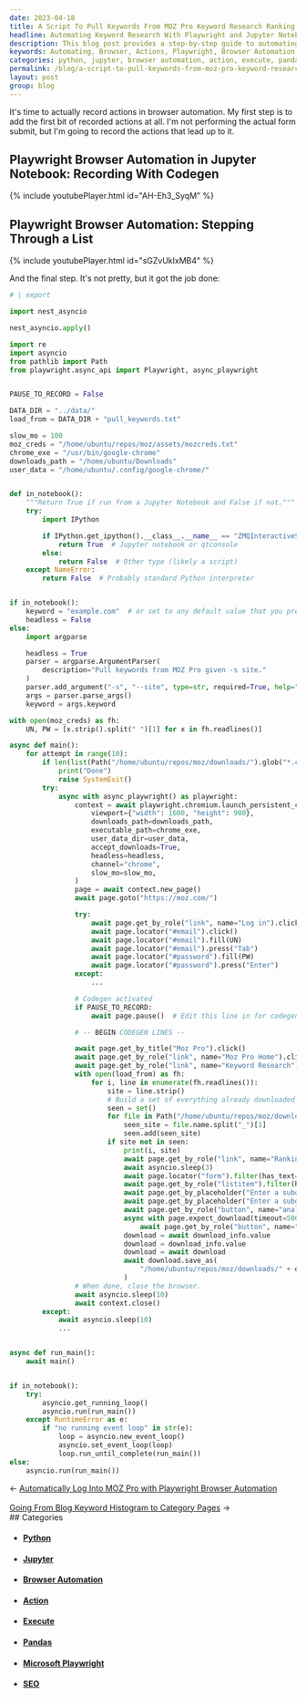 ```yaml
---
date: 2023-04-18
title: A Script To Pull Keywords From MOZ Pro Keyword Research Ranking Keywords
headline: Automating Keyword Research With Playwright and Jupyter Notebook
description: This blog post provides a step-by-step guide to automating browser actions using Playwright Browser Automation and Jupyter Notebook to pull keywords from MOZ Pro's Keyword Research Ranking Keywords. Additionally, I explain how to set up the environment, execute the code, and download files from a website.
keywords: Automating, Browser, Actions, Playwright, Browser Automation, Jupyter Notebook, MOZ Pro, Keyword Research, Ranking Keywords, Environment, Execute, Code, Download, Files, Website, Script, Set, Click, Link, Subdomain, List Item, Placeholder, Analyze, Button, Export, CSV, Save, Folder, Close
categories: python, jupyter, browser automation, action, execute, panda, microsoft playwright, seo
permalink: /blog/a-script-to-pull-keywords-from-moz-pro-keyword-research-ranking-keywords/
layout: post
group: blog
---
```



It's time to actually record actions in browser automation. My first step is to
add the first bit of recorded actions at all. I'm not performing the actual
form submit, but I'm going to record the actions that lead up to it.

## Playwright Browser Automation in Jupyter Notebook: Recording With Codegen

{% include youtubePlayer.html id="AH-Eh3_SyqM" %}

## Playwright Browser Automation: Stepping Through a List

{% include youtubePlayer.html id="sGZvUkIxMB4" %}

And the final step. It's not pretty, but it got the job done:

```python
# | export

import nest_asyncio

nest_asyncio.apply()

import re
import asyncio
from pathlib import Path
from playwright.async_api import Playwright, async_playwright


PAUSE_TO_RECORD = False

DATA_DIR = "../data/"
load_from = DATA_DIR + "pull_keywords.txt"

slow_mo = 100
moz_creds = "/home/ubuntu/repos/moz/assets/mozcreds.txt"
chrome_exe = "/usr/bin/google-chrome"
downloads_path = "/home/ubuntu/Downloads"
user_data = "/home/ubuntu/.config/google-chrome/"


def in_notebook():
    """Return True if run from a Jupyter Notebook and False if not."""
    try:
        import IPython

        if IPython.get_ipython().__class__.__name__ == "ZMQInteractiveShell":
            return True  # Jupyter notebook or qtconsole
        else:
            return False  # Other type (likely a script)
    except NameError:
        return False  # Probably standard Python interpreter


if in_notebook():
    keyword = "example.com"  # or set to any default value that you prefer
    headless = False
else:
    import argparse

    headless = True
    parser = argparse.ArgumentParser(
        description="Pull keywords from MOZ Pro given -s site."
    )
    parser.add_argument("-s", "--site", type=str, required=True, help="Value for site")
    args = parser.parse_args()
    keyword = args.keyword

with open(moz_creds) as fh:
    UN, PW = [x.strip().split(" ")[1] for x in fh.readlines()]

async def main():
    for attempt in range(10):
        if len(list(Path("/home/ubuntu/repos/moz/downloads/").glob("*.csv"))) == len(list(Path("/home/ubuntu/repos/moz/downloads/").glob("*.csv"))):
            print("Done")
            raise SystemExit()
        try:
            async with async_playwright() as playwright:
                context = await playwright.chromium.launch_persistent_context(
                    viewport={"width": 1600, "height": 900},
                    downloads_path=downloads_path,
                    executable_path=chrome_exe,
                    user_data_dir=user_data,
                    accept_downloads=True,
                    headless=headless,
                    channel="chrome",
                    slow_mo=slow_mo,
                )
                page = await context.new_page()
                await page.goto("https://moz.com/")

                try:
                    await page.get_by_role("link", name="Log in").click()
                    await page.locator("#email").click()
                    await page.locator("#email").fill(UN)
                    await page.locator("#email").press("Tab")
                    await page.locator("#password").fill(PW)
                    await page.locator("#password").press("Enter")
                except:
                    ...

                # Codegen activated
                if PAUSE_TO_RECORD:
                    await page.pause()  # Edit this line in for codegen and out for automation.

                # -- BEGIN CODEGEN LINES --

                await page.get_by_title("Moz Pro").click()
                await page.get_by_role("link", name="Moz Pro Home").click()
                await page.get_by_role("link", name="Keyword Research").click()
                with open(load_from) as fh:
                    for i, line in enumerate(fh.readlines()):
                        site = line.strip()
                        # Build a set of everything already downloaded
                        seen = set()
                        for file in Path("/home/ubuntu/repos/moz/downloads/").glob("*.csv"):
                            seen_site = file.name.split("_")[1]
                            seen.add(seen_site)
                        if site not in seen:
                            print(i, site)
                            await page.get_by_role("link", name="Ranking Keywords").click()
                            await asyncio.sleep(3)
                            await page.locator("form").filter(has_text="root domainUnited States - en-USanalyze").locator("span").first.click()
                            await page.get_by_role("listitem").filter(has_text="subdomain").click()
                            await page.get_by_placeholder("Enter a subdomain (ex: news.mydomain.com) to find keywords that rank").click()
                            await page.get_by_placeholder("Enter a subdomain (ex: news.mydomain.com) to find keywords that rank").fill(site)
                            await page.get_by_role("button", name="analyze").click()
                            async with page.expect_download(timeout=5000000) as download_info:
                                await page.get_by_role("button", name="Export CSV").click()
                            download = await download_info.value
                            download = download_info.value
                            download = await download
                            await download.save_as(
                                "/home/ubuntu/repos/moz/downloads/" + download.suggested_filename
                            )
                # When done, close the browser.
                await asyncio.sleep(10)
                await context.close()
        except:
            await asyncio.sleep(10)
            ...


async def run_main():
    await main()


if in_notebook():
    try:
        asyncio.get_running_loop()
        asyncio.run(run_main())
    except RuntimeError as e:
        if "no running event loop" in str(e):
            loop = asyncio.new_event_loop()
            asyncio.set_event_loop(loop)
            loop.run_until_complete(run_main())
else:
    asyncio.run(run_main())
```


<div class="arrow-links"><div class="post-nav-prev"><span class="arrow">&larr;&nbsp;</span><a href="/blog/automatically-log-into-moz-pro-with-playwright-browser-automation/">Automatically Log Into MOZ Pro with Playwright Browser Automation</a></div> &nbsp; <div class="post-nav-next"><a href="/blog/going-from-blog-keyword-histogram-to-category-pages/">Going From Blog Keyword Histogram to Category Pages</a><span class="arrow">&nbsp;&rarr;</span></div></div>
## Categories

<ul>
<li><h4><a href='/python/'>Python</a></h4></li>
<li><h4><a href='/jupyter/'>Jupyter</a></h4></li>
<li><h4><a href='/browser-automation/'>Browser Automation</a></h4></li>
<li><h4><a href='/action/'>Action</a></h4></li>
<li><h4><a href='/execute/'>Execute</a></h4></li>
<li><h4><a href='/panda/'>Pandas</a></h4></li>
<li><h4><a href='/microsoft-playwright/'>Microsoft Playwright</a></h4></li>
<li><h4><a href='/seo/'>SEO</a></h4></li></ul>